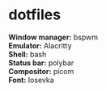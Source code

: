 # dotfiles
**Window manager:** bspwm \
**Emulator:** Alacritty \
**Shell:** bash \
**Status bar:** polybar \
**Compositor:** picom \
**Font:** Iosevka
